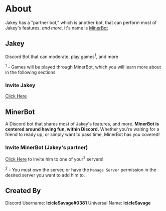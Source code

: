 # **About**

Jakey has a "partner bot," which is another bot, that can perform most of Jakey's features, *and more*. It's name is [MinerBot](https://github.com/IcicleSavage/jakey/blob/main/README.md#minerbot)

## Jakey
Discord Bot that can moderate, play games<sup>1</sup>, and more

<sup>1</sup> - Games will be played through MinerBot, which you will learn more about in the following sections.
### Invite Jakey
[Click Here](https://discord.com/oauth2/authorize/?permissions=1446378576&scope=bot&client_id=744692475788001342)

## MinerBot
A Discord bot that shares most of Jakey's features, and more. **MinerBot is centered around having fun, within Discord.** Whether you're waiting for a friend to ready up, or simply want to pass time, MinerBot has you covered!

### Invite MinerBot (Jakey's partner)
[Click Here](https://discord.com/oauth2/authorize?client_id=767055142544605194&scope=bot&permissions=1543892056) to invite him to one of your<sup>2</sup> servers!

<sup>2</sup> - You must own the server, or have the `Manage Server` permission in the desired server you want to add him to.









## **Created By**
Discord Username: **IcicleSavage#0381**
Universal Name: **IcicleSavage**
